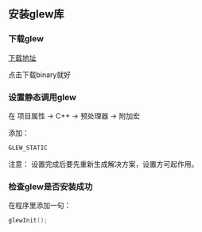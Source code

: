 ## 安装glew库

### 下载glew

[下载地址](http://glew.sourceforge.net/)

点击下载binary就好

### 设置静态调用glew

在 项目属性 -> C++ -> 预处理器 -> 附加宏

添加：
```bash
GLEW_STATIC
```

注意：
设置完成后要先重新生成解决方案，设置方可起作用。

### 检查glew是否安装成功

在程序里添加一句：

```cpp
glewInit();
```
